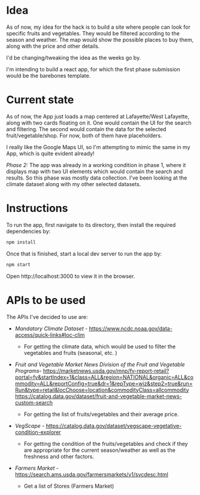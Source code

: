 # Idea

As of now, my idea for the hack is to build a site where people can look for specific fruits and vegetables. They would be filtered according to the season and weather. The map would show the possible places to buy them, along with the price and other details.

I'd be changing/tweaking the idea as the weeks go by.

I'm intending to build a react app, for which the first phase submission would be the barebones template.

# Current state

As of now, the App just loads a map centered at Lafayette/West Lafayette, along with two cards floating on it. One would contain the UI for the search and filtering. The second would contain the data for the selected fruit/vegetable/shop. For now, both of them have placeholders.

I really like the Google Maps UI, so I'm attempting to mimic the same in my App, which is quite evident already!

_Phase 2:_
The app was already in a working condition in phase 1, where it displays map with two UI elements which would contain the search and results. So this phase was mostly data collection. I've been looking at the climate dataset along with my other selected datasets.

# Instructions

To run the app, first navigate to its directory, then install the required dependencies by:
```sh
npm install
```
Once that is finished, start a local dev server to run the app by:
```sh
npm start
```

Open http://localhost:3000 to view it in the browser.

# APIs to be used

The APIs I've decided to use are:

* _Mandatory Climate Dataset_ -
https://www.ncdc.noaa.gov/data-access/quick-links#loc-clim
  * For getting the climate data, which would be used to filter the vegetables and fruits (seasonal, etc. )

* _Fruit and Vegetable Market News Division of the Fruit and Vegetable Programs_-
https://marketnews.usda.gov/mnp/fv-report-retail?portal=fv&startIndex=1&class=ALL&region=NATIONAL&organic=ALL&commodity=ALL&reportConfig=true&dr=1&repType=wiz&step2=true&run=Run&type=retail&locChoose=location&commodityClass=allcommodity
https://catalog.data.gov/dataset/fruit-and-vegetable-market-news-custom-search
  * For getting the list of fruits/vegetables and their average price.

* _VegScape_ -
https://catalog.data.gov/dataset/vegscape-vegetative-condition-explorer
  * For getting the condition of the fruits/vegetables and check if they are appropriate for the current season/weather as well as the freshness and other factors.

* _Farmers Market_ -
https://search.ams.usda.gov/farmersmarkets/v1/svcdesc.html
  * Get a list of Stores (Farmers Market)
